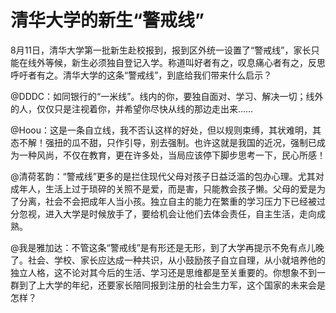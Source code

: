 # 清华大学的新生“警戒线”

8月11日，清华大学第一批新生赴校报到，报到区外统一设置了“警戒线”，家长只能在线外等候，新生必须独自登记入学。称道叫好者有之，叹息痛心者有之，反思呼吁者有之。清华大学的这条“警戒线”，到底给我们带来什么启示？

@DDDC：如同银行的“一米线”。线内的你，要独自面对、学习、解决一切；线外的人，仅仅只是注视着你，并希望你尽快从线的那边走出来……

@Hoou：这是一条自立线，我不否认这样的好处，但以规则束缚，其状难明，其态不解！强扭的瓜不甜，只作引导，别去强制。也许这就是我国的近况，强制已成为一种风尚，不仅在教育，更在许多处，当局应该停下脚步思考一下，民心所感！

@清荷茗韵：“警戒线”更多的是拦住现代父母对孩子日益泛滥的包办心理。尤其对成年人，生活上过于琐碎的关照不是爱，而是害，只能教会孩子懒。父母的爱是为了分离，社会不会把成年人当小孩。独立自主的能力在繁重的学习压力下已经被过分忽视，进入大学是时候放手了，要给机会让他们去体会责任，自主生活，走向成熟。

@我是雅加达：不管这条“警戒线”是有形还是无形，到了大学再提示不免有点儿晚了。社会、学校、家长应达成一种共识，从小鼓励孩子自立自理，从小就培养他的独立人格，这不论对其今后的生活、学习还是思维都是至关重要的。你想象不到一群到了上大学的年纪，还要家长陪同报到注册的社会生力军，这个国家的未来会是怎样？